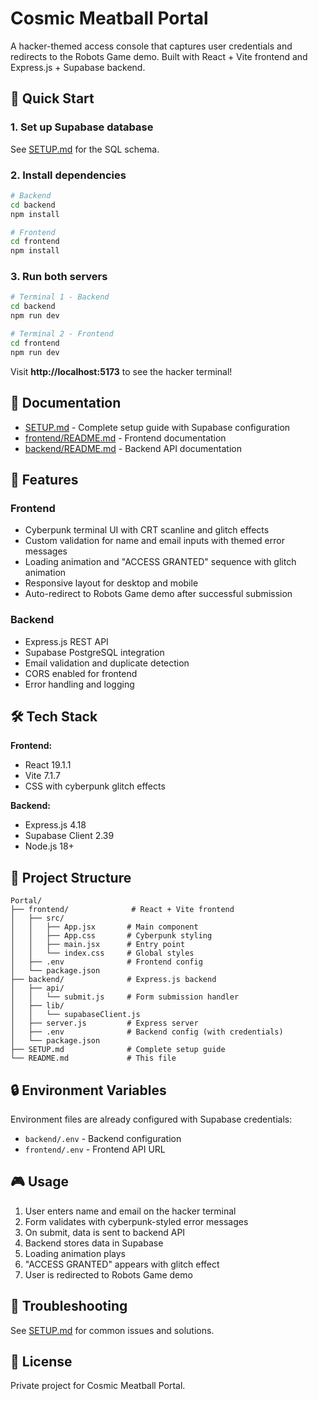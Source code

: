 # Cosmic Meatball Portal

A hacker-themed access console that captures user credentials and redirects to the Robots Game demo. Built with React + Vite frontend and Express.js + Supabase backend.

## 🚀 Quick Start

### 1. Set up Supabase database

See [SETUP.md](SETUP.md) for the SQL schema.

### 2. Install dependencies

```bash
# Backend
cd backend
npm install

# Frontend
cd frontend
npm install
```

### 3. Run both servers

```bash
# Terminal 1 - Backend
cd backend
npm run dev

# Terminal 2 - Frontend
cd frontend
npm run dev
```

Visit **http://localhost:5173** to see the hacker terminal!

## 📖 Documentation

- [SETUP.md](SETUP.md) - Complete setup guide with Supabase configuration
- [frontend/README.md](frontend/README.md) - Frontend documentation
- [backend/README.md](backend/README.md) - Backend API documentation

## 🎯 Features

### Frontend
- Cyberpunk terminal UI with CRT scanline and glitch effects
- Custom validation for name and email inputs with themed error messages
- Loading animation and "ACCESS GRANTED" sequence with glitch animation
- Responsive layout for desktop and mobile
- Auto-redirect to Robots Game demo after successful submission

### Backend
- Express.js REST API
- Supabase PostgreSQL integration
- Email validation and duplicate detection
- CORS enabled for frontend
- Error handling and logging

## 🛠️ Tech Stack

**Frontend:**
- React 19.1.1
- Vite 7.1.7
- CSS with cyberpunk glitch effects

**Backend:**
- Express.js 4.18
- Supabase Client 2.39
- Node.js 18+

## 📁 Project Structure

```
Portal/
├── frontend/              # React + Vite frontend
│   ├── src/
│   │   ├── App.jsx       # Main component
│   │   ├── App.css       # Cyberpunk styling
│   │   ├── main.jsx      # Entry point
│   │   └── index.css     # Global styles
│   ├── .env              # Frontend config
│   └── package.json
├── backend/              # Express.js backend
│   ├── api/
│   │   └── submit.js     # Form submission handler
│   ├── lib/
│   │   └── supabaseClient.js
│   ├── server.js         # Express server
│   ├── .env              # Backend config (with credentials)
│   └── package.json
├── SETUP.md              # Complete setup guide
└── README.md             # This file
```

## 🔒 Environment Variables

Environment files are already configured with Supabase credentials:
- `backend/.env` - Backend configuration
- `frontend/.env` - Frontend API URL

## 🎮 Usage

1. User enters name and email on the hacker terminal
2. Form validates with cyberpunk-styled error messages
3. On submit, data is sent to backend API
4. Backend stores data in Supabase
5. Loading animation plays
6. "ACCESS GRANTED" appears with glitch effect
7. User is redirected to Robots Game demo

## 🐛 Troubleshooting

See [SETUP.md](SETUP.md) for common issues and solutions.

## 📝 License

Private project for Cosmic Meatball Portal.

